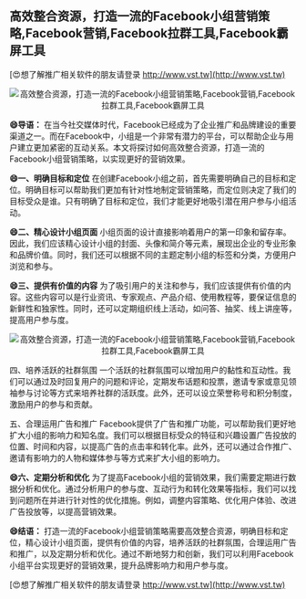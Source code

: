 ## **高效整合资源，打造一流的Facebook小组营销策略,Facebook营销,Facebook拉群工具,Facebook霸屏工具**

[😍想了解推广相关软件的朋友请登录 http://www.vst.tw](http://www.vst.tw)

 <center><img src="https://vst.tw/MP4/tuiguang/png/3.png" alt="高效整合资源，打造一流的Facebook小组营销策略,Facebook营销,Facebook拉群工具,Facebook霸屏工具"></center>

**😄导语：**
在当今社交媒体时代，Facebook已经成为了企业推广和品牌建设的重要渠道之一。而在Facebook中，小组是一个非常有潜力的平台，可以帮助企业与用户建立更加紧密的互动关系。本文将探讨如何高效整合资源，打造一流的Facebook小组营销策略，以实现更好的营销效果。

**😄一、明确目标和定位**
在创建Facebook小组之前，首先需要明确自己的目标和定位。明确目标可以帮助我们更加有针对性地制定营销策略，而定位则决定了我们的目标受众是谁。只有明确了目标和定位，我们才能更好地吸引潜在用户参与小组活动。

**😄二、精心设计小组页面**
小组页面的设计直接影响着用户的第一印象和留存率。因此，我们应该精心设计小组的封面、头像和简介等元素，展现出企业的专业形象和品牌价值。同时，我们还可以根据不同的主题定制小组的标签和分类，方便用户浏览和参与。

**😄三、提供有价值的内容**
为了吸引用户的关注和参与，我们应该提供有价值的内容。这些内容可以是行业资讯、专家观点、产品介绍、使用教程等，要保证信息的新鲜性和独家性。同时，还可以定期组织线上活动，如问答、抽奖、线上讲座等，提高用户参与度。

 <center><img src="https://vst.tw/MP4/tuiguang/png/1.png" alt="高效整合资源，打造一流的Facebook小组营销策略,Facebook营销,Facebook拉群工具,Facebook霸屏工具"></center>

四、培养活跃的社群氛围
一个活跃的社群氛围可以增加用户的黏性和互动性。我们可以通过及时回复用户的问题和评论，定期发布话题和投票，邀请专家或意见领袖参与讨论等方式来培养社群的活跃度。此外，还可以设立荣誉称号和积分制度，激励用户的参与和贡献。

五、合理运用广告和推广
Facebook提供了广告和推广功能，可以帮助我们更好地扩大小组的影响力和知名度。我们可以根据目标受众的特征和兴趣设置广告投放的位置、时间和内容，以提高广告的点击率和转化率。此外，还可以通过合作推广、邀请有影响力的人物和媒体参与等方式来扩大小组的影响力。

**😄六、定期分析和优化**
为了提高Facebook小组的营销效果，我们需要定期进行数据分析和优化。通过分析用户的参与度、互动行为和转化效果等指标，我们可以找到问题所在并进行针对性的优化措施。例如，调整内容策略、优化用户体验、改进广告投放等，以提高营销效果。

**😄结语：**
打造一流的Facebook小组营销策略需要高效整合资源，明确目标和定位，精心设计小组页面，提供有价值的内容，培养活跃的社群氛围，合理运用广告和推广，以及定期分析和优化。通过不断地努力和创新，我们可以利用Facebook小组平台实现更好的营销效果，提升品牌影响力和用户参与度。

[😍想了解推广相关软件的朋友请登录 http://www.vst.tw](http://www.vst.tw)



